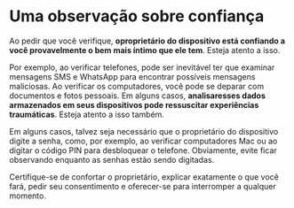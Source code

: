 # Uma observação sobre confiança

Ao pedir que você verifique, **oproprietário do dispositivo está confiando a você provavelmente o bem mais íntimo que ele tem**. Esteja atento a isso.

Por exemplo, ao verificar telefones, pode ser inevitável ter que examinar mensagens SMS e WhatsApp para encontrar possíveis mensagens maliciosas. Ao verificar os computadores, você pode se deparar com documentos e fotos pessoais. Em alguns casos, **analisaresses dados armazenados em seus dispositivos pode ressuscitar experiências traumáticas**. Esteja atento a isso também.

Em alguns casos, talvez seja necessário que o proprietário do dispositivo digite a senha, como, por exemplo, ao verificar computadores Mac ou ao digitar o código PIN para desbloquear o telefone. Obviamente, evite ficar observando enquanto as senhas estão sendo digitadas.

Certifique-se de confortar o proprietário, explicar exatamente o que você fará, pedir seu consentimento e oferecer-se para interromper a qualquer momento.
